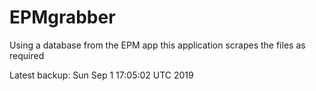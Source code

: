 # EPMgrabber
Using a database from the EPM app this application scrapes the files as required


Latest backup: Sun Sep 1 17:05:02 UTC 2019
